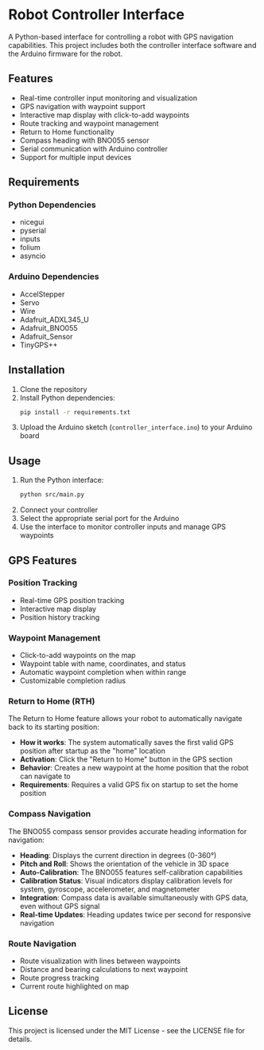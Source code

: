 # Robot Controller Interface

A Python-based interface for controlling a robot with GPS navigation capabilities. This project includes both the controller interface software and the Arduino firmware for the robot.

## Features

- Real-time controller input monitoring and visualization
- GPS navigation with waypoint support
- Interactive map display with click-to-add waypoints
- Route tracking and waypoint management
- Return to Home functionality
- Compass heading with BNO055 sensor
- Serial communication with Arduino controller
- Support for multiple input devices

## Requirements

### Python Dependencies
- nicegui
- pyserial
- inputs
- folium
- asyncio

### Arduino Dependencies
- AccelStepper
- Servo
- Wire
- Adafruit_ADXL345_U
- Adafruit_BNO055
- Adafruit_Sensor
- TinyGPS++

## Installation

1. Clone the repository
2. Install Python dependencies:
   ```bash
   pip install -r requirements.txt
   ```
3. Upload the Arduino sketch (`controller_interface.ino`) to your Arduino board

## Usage

1. Run the Python interface:
   ```bash
   python src/main.py
   ```
2. Connect your controller
3. Select the appropriate serial port for the Arduino
4. Use the interface to monitor controller inputs and manage GPS waypoints

## GPS Features

### Position Tracking
- Real-time GPS position tracking
- Interactive map display
- Position history tracking

### Waypoint Management
- Click-to-add waypoints on the map
- Waypoint table with name, coordinates, and status
- Automatic waypoint completion when within range
- Customizable completion radius

### Return to Home (RTH)
The Return to Home feature allows your robot to automatically navigate back to its starting position:

- **How it works**: The system automatically saves the first valid GPS position after startup as the "home" location
- **Activation**: Click the "Return to Home" button in the GPS section
- **Behavior**: Creates a new waypoint at the home position that the robot can navigate to
- **Requirements**: Requires a valid GPS fix on startup to set the home position

### Compass Navigation
The BNO055 compass sensor provides accurate heading information for navigation:

- **Heading**: Displays the current direction in degrees (0-360°)
- **Pitch and Roll**: Shows the orientation of the vehicle in 3D space
- **Auto-Calibration**: The BNO055 features self-calibration capabilities
- **Calibration Status**: Visual indicators display calibration levels for system, gyroscope, accelerometer, and magnetometer
- **Integration**: Compass data is available simultaneously with GPS data, even without GPS signal
- **Real-time Updates**: Heading updates twice per second for responsive navigation

### Route Navigation
- Route visualization with lines between waypoints
- Distance and bearing calculations to next waypoint
- Route progress tracking
- Current route highlighted on map

## License

This project is licensed under the MIT License - see the LICENSE file for details. 